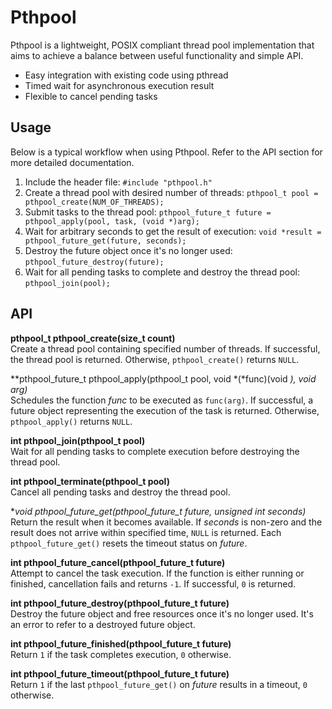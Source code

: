 # Pthpool

Pthpool is a lightweight, POSIX compliant thread pool implementation that aims to achieve a balance between useful functionality and simple API.

- Easy integration with existing code using pthread
- Timed wait for asynchronous execution result
- Flexible to cancel pending tasks

## Usage

Below is a typical workflow when using Pthpool. Refer to the API section for more detailed documentation.

1. Include the header file: `#include "pthpool.h"`
2. Create a thread pool with desired number of threads: `pthpool_t pool = pthpool_create(NUM_OF_THREADS);`
3. Submit tasks to the thread pool: `pthpool_future_t future = pthpool_apply(pool, task, (void *)arg);`
4. Wait for arbitrary seconds to get the result of execution: `void *result = pthpool_future_get(future, seconds);`
5. Destroy the future object once it's no longer used: `pthpool_future_destroy(future);`
6. Wait for all pending tasks to complete and destroy the thread pool: `pthpool_join(pool);`

## API

**pthpool_t pthpool_create(size_t count)**  
Create a thread pool containing specified number of threads. If successful, the thread pool is returned. Otherwise, `pthpool_create()` returns `NULL`.

**pthpool_future_t pthpool_apply(pthpool_t pool, void *(*func)(void *), void *arg)**  
Schedules the function *func* to be executed as `func(arg)`. If successful, a future object representing the execution of the task is returned. Otherwise, `pthpool_apply()` returns `NULL`.

**int pthpool_join(pthpool_t pool)**  
Wait for all pending tasks to complete execution before destroying the thread pool.

**int pthpool_terminate(pthpool_t pool)**  
Cancel all pending tasks and destroy the thread pool.

**void *pthpool_future_get(pthpool_future_t future, unsigned int seconds)**  
Return the result when it becomes available. If *seconds* is non-zero and the result does not arrive within specified time, `NULL` is returned. Each `pthpool_future_get()` resets the timeout status on *future*.

**int pthpool_future_cancel(pthpool_future_t future)**  
Attempt to cancel the task execution. If the function is either running or finished, cancellation fails and returns `-1`. If successful, `0` is returned.

**int pthpool_future_destroy(pthpool_future_t future)**  
Destroy the future object and free resources once it's no longer used. It's an error to refer to a destroyed future object.

**int pthpool_future_finished(pthpool_future_t future)**  
Return `1` if the task completes execution, `0` otherwise.

**int pthpool_future_timeout(pthpool_future_t future)**  
Return `1` if the last `pthpool_future_get()` on *future* results in a timeout, `0` otherwise.
